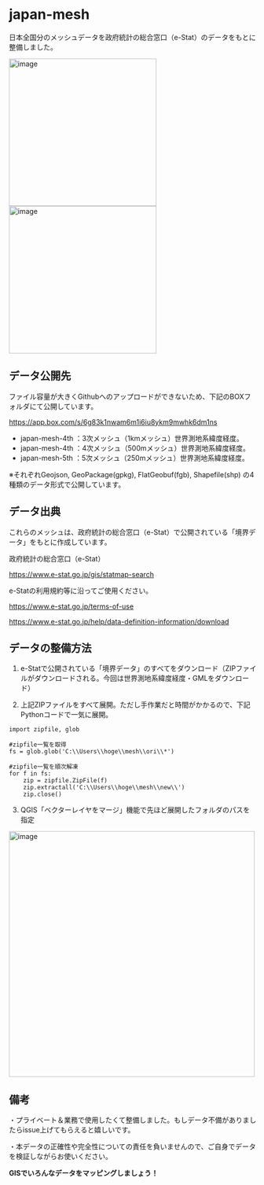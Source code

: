 # japan-mesh

日本全国分のメッシュデータを政府統計の総合窓口（e-Stat）のデータをもとに整備しました。

<img height="300" alt="image" src="https://github.com/hiskoh/japan-mesh/assets/13606213/8b55cef1-c702-4f18-b033-34a28f1744a1">

<img height="300" alt="image" src="https://github.com/hiskoh/japan-mesh/assets/13606213/0701d262-987e-49da-979d-2ce927b96d02">

## データ公開先
ファイル容量が大きくGithubへのアップロードができないため、下記のBOXフォルダにて公開しています。

https://app.box.com/s/6g83k1nwam6m1i6iu8ykm9mwhk6dm1ns

* japan-mesh-4th ：3次メッシュ（1kmメッシュ）世界測地系緯度経度。
* japan-mesh-4th ：4次メッシュ（500mメッシュ）世界測地系緯度経度。
* japan-mesh-5th ：5次メッシュ（250mメッシュ）世界測地系緯度経度。

※それぞれGeojson, GeoPackage(gpkg), FlatGeobuf(fgb), Shapefile(shp) の4種類のデータ形式で公開しています。

## データ出典
これらのメッシュは、政府統計の総合窓口（e-Stat）で公開されている「境界データ」をもとに作成しています。　

政府統計の総合窓口（e-Stat）

https://www.e-stat.go.jp/gis/statmap-search

e-Statの利用規約等に沿ってご使用ください。

https://www.e-stat.go.jp/terms-of-use

https://www.e-stat.go.jp/help/data-definition-information/download

## データの整備方法
1. e-Statで公開されている「境界データ」のすべてをダウンロード（ZIPファイルがダウンロードされる。今回は世界測地系緯度経度・GMLをダウンロード）

3. 上記ZIPファイルをすべて展開。ただし手作業だと時間がかかるので、下記Pythonコードで一気に展開。
```
import zipfile, glob

#zipfile一覧を取得
fs = glob.glob('C:\\Users\\hoge\\mesh\\ori\\*')

#zipfile一覧を順次解凍
for f in fs:
    zip = zipfile.ZipFile(f)
    zip.extractall('C:\\Users\\hoge\\mesh\\new\\')
    zip.close()
```

3. QGIS「ベクターレイヤをマージ」機能で先ほど展開したフォルダのパスを指定
   
<img width="500" alt="image" src="https://github.com/hiskoh/japan-mesh/assets/13606213/46b6e41b-46c6-4e9e-bb35-61180d8c4507">

## 備考

・プライベート＆業務で使用したくて整備しました。もしデータ不備がありましたらissue上げてもらえると嬉しいです。

・本データの正確性や完全性についての責任を負いませんので、ご自身でデータを検証しながらお使いください。

**GISでいろんなデータをマッピングしましょう！**
